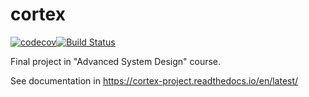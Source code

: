 # cortex

[![codecov](https://codecov.io/gh/tomtsabar9/cortex/branch/master/graph/badge.svg)](https://codecov.io/gh/tomtsabar9/cortex)[![Build Status](https://travis-ci.org/tomtsabar9/cortex.svg?branch=master)](https://travis-ci.org/tomtsabar9/cortex)

Final project in "Advanced System Design" course.

See documentation in https://cortex-project.readthedocs.io/en/latest/

